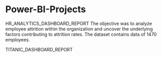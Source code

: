 # Power-BI-Projects
HR_ANALYTICS_DASHBOARD_REPORT
The objective was to analyze employee attrition within the organization and uncover the underlying factors contributing to attrition rates. The dataset contains data of 1470 employees.

TITANIC_DASHBOARD_REPORT



